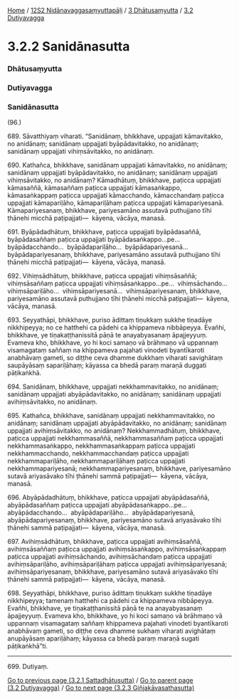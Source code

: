 
[Home](/) / [12S2 Nidānavaggasaṃyuttapāḷi](../../../12S2.md) / [3 Dhātusaṃyutta](../../3.md) / [3.2 Dutiyavagga](../3.2.md)

# 3.2.2 Sanidānasutta

### Dhātusaṃyutta

### Dutiyavagga

### Sanidānasutta

(96.)

689\. Sāvatthiyaṃ viharati. “Sanidānaṃ, bhikkhave, uppajjati kāmavitakko, no anidānaṃ; sanidānaṃ uppajjati byāpādavitakko, no anidānaṃ; sanidānaṃ uppajjati vihiṃsāvitakko, no anidānaṃ.

690\. Kathañca, bhikkhave, sanidānaṃ uppajjati kāmavitakko, no anidānaṃ; sanidānaṃ uppajjati byāpādavitakko, no anidānaṃ; sanidānaṃ uppajjati vihiṃsāvitakko, no anidānaṃ? Kāmadhātuṃ, bhikkhave, paṭicca uppajjati kāmasaññā, kāmasaññaṃ paṭicca uppajjati kāmasaṅkappo, kāmasaṅkappaṃ paṭicca uppajjati kāmacchando, kāmacchandaṃ paṭicca uppajjati kāmapariḷāho, kāmapariḷāhaṃ paṭicca uppajjati kāmapariyesanā. Kāmapariyesanaṃ, bhikkhave, pariyesamāno assutavā puthujjano tīhi ṭhānehi micchā paṭipajjati—  kāyena, vācāya, manasā.

691\. Byāpādadhātuṃ, bhikkhave, paṭicca uppajjati byāpādasaññā, byāpādasaññaṃ paṭicca uppajjati byāpādasaṅkappo…pe…  byāpādacchando…  byāpādapariḷāho…  byāpādapariyesanā…  byāpādapariyesanaṃ, bhikkhave, pariyesamāno assutavā puthujjano tīhi ṭhānehi micchā paṭipajjati—  kāyena, vācāya, manasā.

692\. Vihiṃsādhātuṃ, bhikkhave, paṭicca uppajjati vihiṃsāsaññā; vihiṃsāsaññaṃ paṭicca uppajjati vihiṃsāsaṅkappo…pe…  vihiṃsāchando…  vihiṃsāpariḷāho…  vihiṃsāpariyesanā…  vihiṃsāpariyesanaṃ, bhikkhave, pariyesamāno assutavā puthujjano tīhi ṭhānehi micchā paṭipajjati—  kāyena, vācāya, manasā.

693\. Seyyathāpi, bhikkhave, puriso ādittaṃ tiṇukkaṃ sukkhe tiṇadāye nikkhipeyya; no ce hatthehi ca pādehi ca khippameva nibbāpeyya. Evañhi, bhikkhave, ye tiṇakaṭṭhanissitā pāṇā te anayabyasanaṃ āpajjeyyuṃ. Evameva kho, bhikkhave, yo hi koci samaṇo vā brāhmaṇo vā uppannaṃ visamagataṃ saññaṃ na khippameva pajahati vinodeti byantīkaroti anabhāvaṃ gameti, so diṭṭhe ceva dhamme dukkhaṃ viharati savighātaṃ saupāyāsaṃ sapariḷāhaṃ; kāyassa ca bhedā paraṃ maraṇā duggati pāṭikaṅkhā.

694\. Sanidānaṃ, bhikkhave, uppajjati nekkhammavitakko, no anidānaṃ; sanidānaṃ uppajjati abyāpādavitakko, no anidānaṃ; sanidānaṃ uppajjati avihiṃsāvitakko, no anidānaṃ.

695\. Kathañca, bhikkhave, sanidānaṃ uppajjati nekkhammavitakko, no anidānaṃ; sanidānaṃ uppajjati abyāpādavitakko, no anidānaṃ; sanidānaṃ uppajjati avihiṃsāvitakko, no anidānaṃ? Nekkhammadhātuṃ, bhikkhave, paṭicca uppajjati nekkhammasaññā, nekkhammasaññaṃ paṭicca uppajjati nekkhammasaṅkappo, nekkhammasaṅkappaṃ paṭicca uppajjati nekkhammacchando, nekkhammacchandaṃ paṭicca uppajjati nekkhammapariḷāho, nekkhammapariḷāhaṃ paṭicca uppajjati nekkhammapariyesanā; nekkhammapariyesanaṃ, bhikkhave, pariyesamāno sutavā ariyasāvako tīhi ṭhānehi sammā paṭipajjati—  kāyena, vācāya, manasā.

696\. Abyāpādadhātuṃ, bhikkhave, paṭicca uppajjati abyāpādasaññā, abyāpādasaññaṃ paṭicca uppajjati abyāpādasaṅkappo…pe…  abyāpādacchando…  abyāpādapariḷāho…  abyāpādapariyesanā, abyāpādapariyesanaṃ, bhikkhave, pariyesamāno sutavā ariyasāvako tīhi ṭhānehi sammā paṭipajjati—  kāyena, vācāya, manasā.

697\. Avihiṃsādhātuṃ, bhikkhave, paṭicca uppajjati avihiṃsāsaññā, avihiṃsāsaññaṃ paṭicca uppajjati avihiṃsāsaṅkappo, avihiṃsāsaṅkappaṃ paṭicca uppajjati avihiṃsāchando, avihiṃsāchandaṃ paṭicca uppajjati avihiṃsāpariḷāho, avihiṃsāpariḷāhaṃ paṭicca uppajjati avihiṃsāpariyesanā; avihiṃsāpariyesanaṃ, bhikkhave, pariyesamāno sutavā ariyasāvako tīhi ṭhānehi sammā paṭipajjati—  kāyena, vācāya, manasā.

698\. Seyyathāpi, bhikkhave, puriso ādittaṃ tiṇukkaṃ sukkhe tiṇadāye nikkhipeyya; tamenaṃ hatthehi ca pādehi ca khippameva nibbāpeyya. Evañhi, bhikkhave, ye tiṇakaṭṭhanissitā pāṇā te na anayabyasanaṃ āpajjeyyuṃ. Evameva kho, bhikkhave, yo hi koci samaṇo vā brāhmaṇo vā uppannaṃ visamagataṃ saññaṃ khippameva pajahati vinodeti byantīkaroti anabhāvaṃ gameti, so diṭṭhe ceva dhamme sukhaṃ viharati avighātaṃ anupāyāsaṃ apariḷāhaṃ; kāyassa ca bhedā paraṃ maraṇā sugati pāṭikaṅkhā”ti.

---

699\. Dutiyaṃ.



[Go to previous page (3.2.1 Sattadhātusutta)](3.2.1.md) / [Go to parent page (3.2 Dutiyavagga)](../3.2.md) / [Go to next page (3.2.3 Giñjakāvasathasutta)](3.2.3.md)


